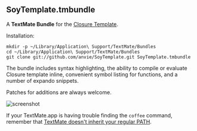 SoyTemplate.tmbundle
---------------------

A **TextMate Bundle** for the  [Closure Template](http://code.google.com/closure/templates/).

Installation:

    mkdir -p ~/Library/Application\ Support/TextMate/Bundles
    cd ~/Library/Application\ Support/TextMate/Bundles
    git clone git://github.com/anvie/SoyTemplate.git SoyTemplate.tmbundle

The bundle includes syntax highlighting, the ability to compile or evaluate Closure template inline, convenient symbol listing for functions, and a number of expando snippets.

Patches for additions are always welcome.

![screenshot](http://i.imgur.com/UxQ6e.png)

If your TextMate.app is having trouble finding the `coffee` command, remember that [TextMate doesn't inherit your regular PATH](http://wiki.macromates.com/Troubleshooting/TextMateAndThePath).
